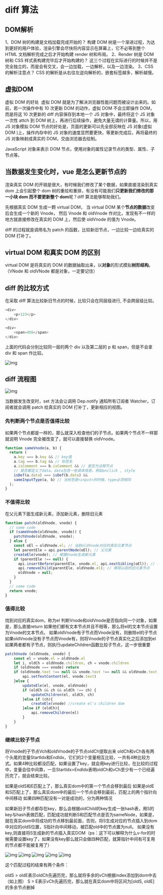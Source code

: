 # diff 算法

## DOM解析

1、DOM 树的构建是文档加载完成开始的？ 构建 DOM 树是一个渐进过程，为达到更好的用户体验，渲染引擎会尽快将内容显示在屏幕上，它不必等到整个 HTML 文档解析完成之后才开始构建 render 树和布局。
2、Render 树是 DOM 树和 CSS 样式表构建完毕后才开始构建的？ 这三个过程在实际进行的时候并不是完全独立的，而是会有交叉，会一边加载，一边解析，以及一边渲染。
3、CSS 的解析注意点？ CSS 的解析是从右往左逆向解析的，嵌套标签越多，解析越慢。

## 虚拟DOM

虚拟 DOM 的好处
​	虚拟 DOM 就是为了解决浏览器性能问题而被设计出来的。如前，若一次操作中有 10 次更新 DOM 的动作，虚拟 DOM 不会立即操作 DOM，而是将这 10 次更新的 diff 内容保存到本地一个 JS 对象中，最终将这个 JS 对象一次性 attch 到 DOM 树上，再进行后续操作，避免大量无谓的计算量。所以，用 JS 对象模拟 DOM 节点的好处是，页面的更新可以先全部反映在 JS 对象(虚拟 DOM )上，操作内存中的 JS 对象的速度显然要更快，等更新完成后，再将最终的 JS 对象映射成真实的 DOM，交由浏览器去绘制。

JavaScript 对象来表示 DOM 节点，使用对象的属性记录节点的类型、属性、子节点等。


## 当数据发生变化时，vue 是怎么更新节点的

渲染真实 DOM 的开销是很大，有时候我们修改了某个数据，如果直接渲染到真实 dom 上会引起整个 dom 树的重绘和重排，有没有可能我们**只更新我们修改的那一小块 dom 而不要更新整个 dom**呢？diff 算法能够帮助我们。

先根据真实 DOM 生成一颗 virtual DOM，
当 virtual DOM 某个**节点的数据**改变后会生成一个新的 Vnode，
然后 Vnode 和 oldVnode 作对比，发现有不一样的地方就直接修改在真实的 DOM 上，然后使 oldVnode 的值为 Vnode。

diff 的过程就是调用名为 patch 的函数，比较新旧节点，一边比较一边给真实的 DOM 打补丁。

## virtual DOM 和真实 DOM 的区别

virtual DOM 是将真实的 DOM 的数据抽取出来，以**对象**的形式模拟**树形结构**。
（VNode 和 oldVNode 都是对象，一定要记住）

## diff 的比较方式

在采取 diff 算法比较新旧节点的时候，比较只会在同层级进行, 不会跨层级比较。

```js
<div>
    <p>123</p>
</div>

<div>
    <span>456</span>
</div>
```

上面的代码会分别比较同一层的两个 div 以及第二层的 p 和 span，但是不会拿 div 和 span 作比较。

![img](img/diff.jpg)

## diff 流程图

![img](img/diff流程图.jpg)

当数据发生改变时，set 方法会让调用 Dep.notify 通知所有订阅者 Watcher，订阅者就会调用 patch 给真实的 DOM 打补丁，更新相应的视图。

### 先判断两个节点是否值得比较

如果两个节点都是一样的，那么就深入检查他们的子节点。如果两个节点不一样那就说明 Vnode 完全被改变了，就可以直接替换 oldVnode。

```js
function sameVnode(a, b) {
  return (
    a.key === b.key && // key值
    a.tag === b.tag && // 标签名
    a.isComment === b.isComment && // 是否为注释节点
    // 是否都定义了data，data包含一些具体信息，例如onclick , style
    isDef(a.data) === isDef(b.data) &&
    sameInputType(a, b) // 当标签是<input>的时候，type必须相同
  );
}
```

### 不值得比较

在父元素下面生成新元素，添加新元素，删除旧元素

```js
function patch(oldVnode, vnode) {
  // some code
  if (sameVnode(oldVnode, vnode)) {
    patchVnode(oldVnode, vnode);
  } else {
    const oEl = oldVnode.el; // 当前oldVnode对应的真实元素节点
    let parentEle = api.parentNode(oEl); // 父元素
    createEle(vnode); // 根据Vnode生成新元素
    if (parentEle !== null) {
      api.insertBefore(parentEle, vnode.el, api.nextSibling(oEl)); // 将新元素添加进父元素
      api.removeChild(parentEle, oldVnode.el); // 移除以前的旧元素节点
      oldVnode = null;
    }
  }
  // some code
  return vnode;
}
```

### 值得比较

找到对应的真实dom，称为el
判断Vnode和oldVnode是否指向同一个对象，如果是，那么直接return
如果他们都有文本节点并且不相等，那么将el的文本节点设置为Vnode的文本节点。
如果oldVnode有子节点而Vnode没有，则删除el的子节点
如果oldVnode没有子节点而Vnode有，则将Vnode的子节点真实化之后添加到el
如果两者都有子节点，则执行updateChildren函数比较子节点，这一步很重要

```js
patchVnode (oldVnode, vnode) {
    const el = vnode.el = oldVnode.el
    let i, oldCh = oldVnode.children, ch = vnode.children
    if (oldVnode === vnode) return
    if (oldVnode.text !== null && vnode.text !== null && oldVnode.text !== vnode.text) {
        api.setTextContent(el, vnode.text)
    }else {
        updateEle(el, vnode, oldVnode)
    	if (oldCh && ch && oldCh !== ch) {
            updateChildren(el, oldCh, ch)
    	}else if (ch){
            createEle(vnode) //create el's children dom
    	}else if (oldCh){
            api.removeChildren(el)
    	}
    }
}
```

### 继续比较子节点

将Vnode的子节点Vch和oldVnode的子节点oldCh提取出来
oldCh和vCh各有两个头尾的变量StartIdx和EndIdx，它们的2个变量相互比较，一共有4种比较方式。如果4种比较都没匹配，如果设置了key，就会用key进行比较，在比较的过程中，变量会往中间靠，一旦StartIdx>EndIdx表明oldCh和vCh至少有一个已经遍历完了，就会结束比较。

如果是oldS和E匹配上了，那么真实dom中的第一个节点会移到最后
如果是oldE和S匹配上了，那么真实dom中的最后一个节点会移到最前，匹配上的两个指针向中间移动
如果四种匹配没有一对是成功的，分为两种情况

如果新旧子节点都存在key，那么会根据oldChild的key生成一张hash表，用S的key与hash表做匹配，匹配成功就判断S和匹配节点是否为sameNode，如果是，就在真实dom中将成功的节点移到最前面，否则，将S生成对应的节点插入到dom中对应的oldS位置，S指针向中间移动，被匹配old中的节点置为null。
如果没有key,则直接将S生成新的节点插入真实DOM（ps：这下可以解释为什么v-for的时候需要设置key了，如果没有key那么就只会做四种匹配，就算指针中间有可复用的节点都不能被复用了）

![img](img/updateChildren1.jpg)
![img](img/updateChildren2.jpg)
![img](img/updateChildren3.jpg)
![img](img/updateChildren4.jpg)
![img](img/updateChildren5.jpg)

这个匹配过程的结束有两个条件：

oldS > oldE表示oldCh先遍历完，那么就将多余的vCh根据index添加到dom中去（如上图）
S > E表示vCh先遍历完，那么就在真实dom中将区间为[oldS, oldE]的多余节点删掉
